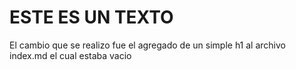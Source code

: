 # ESTE ES UN TEXTO
El cambio que se realizo fue el agregado de un simple h1 al archivo index.md el cual estaba vacio
